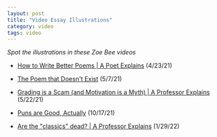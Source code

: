```yaml
---
layout: post
title: "Video Essay Illustrations"
category: video
tags: video
---
```


_Spot the illustrations in these Zoe Bee videos_ 

* [How to Write Better Poems | A Poet Explains](https://www.youtube.com/watch?v=arE2yyQe1PY) (4/23/21)

* [The Poem that Doesn't Exist](https://www.youtube.com/watch?v=d_6-SqyfcBA) (5/7/21)

* [Grading is a Scam \(and Motivation is a Myth\) \| A Professor Explains](https://www.youtube.com/watch?v=fe-SZ_FPZew) (5/22/21)

* [Puns are Good, Actually](https://www.youtube.com/watch?v=t03W1OW7lvo) (10/17/21)

* [Are the "classics" dead? | A Professor Explains](https://youtu.be/-Jz8TyY2M1E) (1/29/22)
